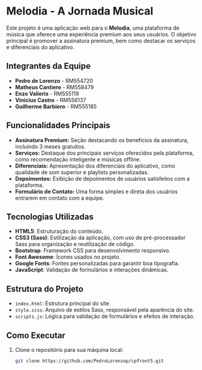 # Melodia - A Jornada Musical

Este projeto é uma aplicação web para o **Melodia**, uma plataforma de música que oferece uma experiência premium aos seus usuários. O objetivo principal é promover a assinatura premium, bem como destacar os serviços e diferenciais do aplicativo.

## Integrantes da Equipe

- **Pedro de Lorenzo** - RM554720
- **Matheus Cantiere** - RM558479
- **Enzo Valieris** - RM555119
- **Vinicius Castro** - RM556137
- **Guilherme Barbiero** - RM555185

## Funcionalidades Principais

- **Assinatura Premium:** Seção destacando os benefícios da assinatura, incluindo 3 meses gratuitos.
- **Serviços:** Destaque dos principais serviços oferecidos pela plataforma, como recomendação inteligente e músicas offline.
- **Diferenciais:** Apresentação dos diferenciais do aplicativo, como qualidade de som superior e playlists personalizadas.
- **Depoimentos:** Exibição de depoimentos de usuários satisfeitos com a plataforma.
- **Formulário de Contato:** Uma forma simples e direta dos usuários entrarem em contato com a equipe.

## Tecnologias Utilizadas

- **HTML5**: Estruturação do conteúdo.
- **CSS3 (Sass)**: Estilização da aplicação, com uso de pré-processador Sass para organização e reutilização de código.
- **Bootstrap**: Framework CSS para desenvolvimento responsivo.
- **Font Awesome**: Ícones usados no projeto.
- **Google Fonts**: Fontes personalizadas para garantir boa tipografia.
- **JavaScript**: Validação de formulários e interações dinâmicas.

## Estrutura do Projeto

- `index.html`: Estrutura principal do site.
- `style.scss`: Arquivo de estilos Sass, responsável pela aparência do site.
- `scripts.js`: Lógica para validação de formulários e efeitos de interação.
  
## Como Executar

1. Clone o repositório para sua máquina local:
   ```bash
   git clone https://github.com/PedroLorenzop/cpfront5.git
